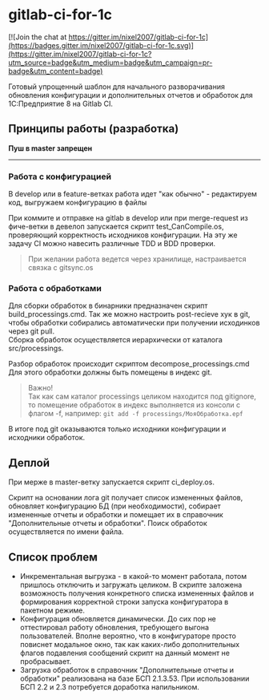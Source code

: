 # gitlab-ci-for-1c

[![Join the chat at https://gitter.im/nixel2007/gitlab-ci-for-1c](https://badges.gitter.im/nixel2007/gitlab-ci-for-1c.svg)](https://gitter.im/nixel2007/gitlab-ci-for-1c?utm_source=badge&utm_medium=badge&utm_campaign=pr-badge&utm_content=badge)

Готовый упрощенный шаблон для начального разворачивания обновления конфигурации и дополнительных отчетов и обработок для 1С:Предприятие 8 на Gitlab CI.

## Принципы работы (разработка)

**Пуш в master запрещен**

---

### Работа с конфигурацией

В develop или в feature-ветках работа идет "как обычно" - редактируем код, выгружаем конфигурацию в файлы

При коммите и отправке на gitlab в develop или при merge-request из фиче-ветки в девелоп запускается скрипт test_CanCompile.os, проверяющий корректность исходников конфигурации. На эту же задачу CI можно навесить различные TDD и BDD проверки.

> При желании работа ведется через хранилище, настраивается связка с gitsync.os

### Работа с обработками

Для сборки обработок в бинарники предназначен скрипт build_processings.cmd. Так же можно настроить post-recieve хук в git, чтобы обработки собирались автоматически при получении исходинков через git pull.  
Сборка обработок осуществляется иерархически от каталога src/processings.

Разбор обработок происходит скриптом decompose_processings.cmd  
Для этого обработки должны быть помещены в индекс git.
> Важно!  
Так как сам каталог processings целиком находится под gitignore, то помещение обработок в индекс выполняется из консоли с флагом -f, например: `git add -f processings/МояОбработка.epf`

В итоге под git оказываются только исходники конфигурации и исходники обработок.

## Деплой

При мерже в master-ветку запускается скрипт ci_deploy.os.

Скрипт на основании лога git получает список измененных файлов, обновляет конфигурацию БД (при необходимости), собирает измененные отчеты и обработки и помещает их в справочник "Дополнительные отчеты и обработки". Поиск обработок осуществляется по имени файла.

## Список проблем

* Инкрементальная выгрузка - в какой-то момент работала, потом пришлось отключить и загружать целиком. В скрипте заложена возможность получения конкретного списка измененных файлов и формирования корректной строки запуска конфигуратора в пакетном режиме.
* Конфигурация обновляется динамически. До сих пор не оттестировал работу обновления, требующего выгона пользователей. Вполне вероятно, что в конфигураторе просто повиснет модальное окно, так как каких-либо дополнительных флагов подавления сообщений скрипт на данный момент не пробрасывает.
* Загрузка обработок в справочник "Дополнительные отчеты и обработки" реализована на базе БСП 2.1.3.53. При использовании БСП 2.2 и 2.3 потребуется доработка напильником.
